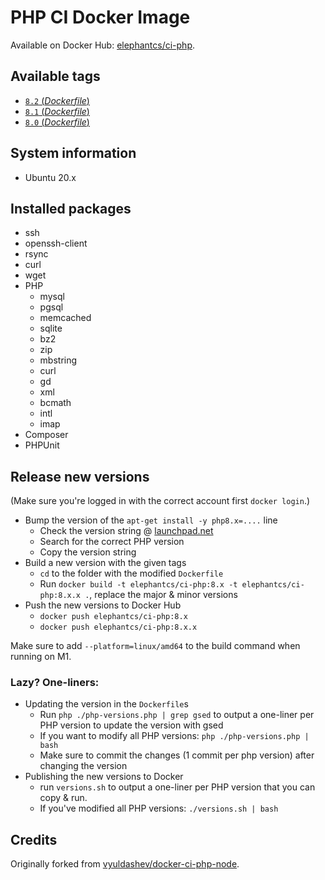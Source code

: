 # PHP CI Docker Image

Available on Docker Hub: [elephantcs/ci-php](https://hub.docker.com/r/elephantcs/ci-php/tags).

## Available tags
- [`8.2` (_Dockerfile_)](https://github.com/elephantcs/docker-ci-php/blob/master/8.2/Dockerfile)
- [`8.1` (_Dockerfile_)](https://github.com/elephantcs/docker-ci-php/blob/master/8.1/Dockerfile)
- [`8.0` (_Dockerfile_)](https://github.com/elephantcs/docker-ci-php/blob/master/8.0/Dockerfile)

## System information
  * Ubuntu 20.x

## Installed packages
  * ssh
  * openssh-client
  * rsync
  * curl
  * wget
  * PHP
    * mysql
    * pgsql
    * memcached
    * sqlite
    * bz2
    * zip
    * mbstring
    * curl
    * gd
    * xml
    * bcmath
    * intl
    * imap
  * Composer
  * PHPUnit

## Release new versions

(Make sure you're logged in with the correct account first `docker login`.)

- Bump the version of the `apt-get install -y php8.x=....` line
  - Check the version string @ [launchpad.net](https://launchpad.net/~ondrej/+archive/ubuntu/php/+index?batch=75&direction=backwards&start=225)
  - Search for the correct PHP version
  - Copy the version string
- Build a new version with the given tags
  - `cd` to the folder with the modified `Dockerfile`
  - Run `docker build -t elephantcs/ci-php:8.x -t elephantcs/ci-php:8.x.x .`, replace the major & minor versions
- Push the new versions to Docker Hub
  - `docker push elephantcs/ci-php:8.x`
  - `docker push elephantcs/ci-php:8.x.x`

Make sure to add `--platform=linux/amd64` to the build command when running on M1.


### Lazy? One-liners:

- Updating the version in the `Dockerfile`s
  - Run `php ./php-versions.php | grep gsed` to output a one-liner per PHP version to update the version with gsed
  - If you want to modify all PHP versions: `php ./php-versions.php | bash`
  - Make sure to commit the changes (1 commit per php version) after changing the version
- Publishing the new versions to Docker
  - run `versions.sh` to output a one-liner per PHP version that you can copy & run.
  - If you've modified all PHP versions: `./versions.sh | bash`


## Credits

Originally forked from [vyuldashev/docker-ci-php-node](https://github.com/vyuldashev/docker-ci-php-node).